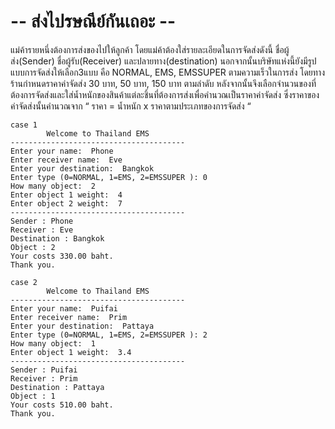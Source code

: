 # -- ส่งไปรษณีย์กันเถอะ -- #
แม่ค้ารายหนึ่งต้องการส่งของไปให้ลูกค้า โดยแม่ค้าต้องใส่รายละเอียดในการจัดส่งดังนี้ ชื่อผู้ส่ง(Sender) ชื่อผู้รับ(Receiver) และปลายทาง(destination) นอกจากนั้นบริษัทแห่งนี้ยังมีรูปแบบการจัดส่งให้เลือก3แบบ คือ NORMAL, EMS, EMSSUPER ตามความเร็วในการส่ง โดยทางร้านกำหนดราคาค่าจัดส่ง 30 บาท, 50 บาท, 150 บาท ตามลำดับ หลังจากนั้นจึงเลือกจำนวนของที่ต้องการจัดส่งและใส่น้ำหนักของสินค้าแต่ละชิ้นที่ต้องการส่งเพื่อคำนวณเป็นราคาค่าจัดส่ง ซึ่งราคาของค่าจัดส่งนั้นคำนวณจาก “ ราคา  = น้ำหนัก x ราคาตามประเภทของการจัดส่ง “
```
case 1
        Welcome to Thailand EMS
---------------------------------------
Enter your name:  Phone
Enter receiver name:  Eve
Enter your destination:  Bangkok
Enter type (0=NORMAL, 1=EMS, 2=EMSSUPER ): 0
How many object:  2
Enter object 1 weight:  4
Enter object 2 weight:  7
---------------------------------------
Sender : Phone
Receiver : Eve
Destination : Bangkok
Object : 2
Your costs 330.00 baht.
Thank you. 
```

```
case 2
        Welcome to Thailand EMS
---------------------------------------
Enter your name:  Puifai
Enter receiver name:  Prim
Enter your destination:  Pattaya
Enter type (0=NORMAL, 1=EMS, 2=EMSSUPER ): 2
How many object:  1
Enter object 1 weight:  3.4
---------------------------------------
Sender : Puifai
Receiver : Prim
Destination : Pattaya
Object : 1
Your costs 510.00 baht.
Thank you. 
```
